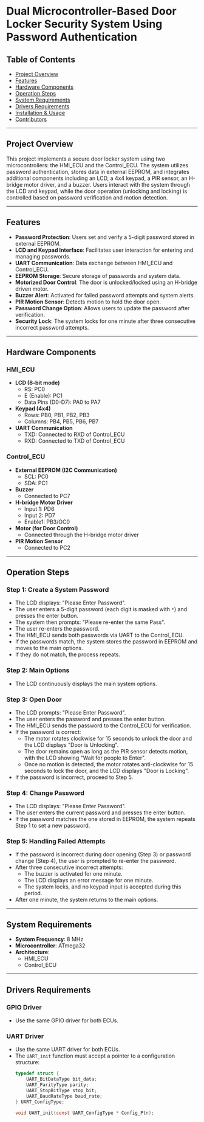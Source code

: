 # Dual Microcontroller-Based Door Locker Security System Using Password Authentication

## Table of Contents
- [Project Overview](#project-overview)
- [Features](#features)
- [Hardware Components](#hardware-components)
- [Operation Steps](#operation-steps)
- [System Requirements](#system-requirements)
- [Drivers Requirements](#drivers-requirements)
- [Installation & Usage](#installation--usage)
- [Contributors](#contributors)

---

## Project Overview
This project implements a secure door locker system using two microcontrollers: the HMI_ECU and the Control_ECU. The system utilizes password authentication, stores data in external EEPROM, and integrates additional components including an LCD, a 4x4 keypad, a PIR sensor, an H-bridge motor driver, and a buzzer. Users interact with the system through the LCD and keypad, while the door operation (unlocking and locking) is controlled based on password verification and motion detection.

---

## Features
- **Password Protection**: Users set and verify a 5-digit password stored in external EEPROM.
- **LCD and Keypad Interface**: Facilitates user interaction for entering and managing passwords.
- **UART Communication**: Data exchange between HMI_ECU and Control_ECU.
- **EEPROM Storage**: Secure storage of passwords and system data.
- **Motorized Door Control**: The door is unlocked/locked using an H-bridge driven motor.
- **Buzzer Alert**: Activated for failed password attempts and system alerts.
- **PIR Motion Sensor**: Detects motion to hold the door open.
- **Password Change Option**: Allows users to update the password after verification.
- **Security Lock**: The system locks for one minute after three consecutive incorrect password attempts.

---

## Hardware Components

### HMI_ECU
- **LCD (8-bit mode)**
  - RS: PC0
  - E (Enable): PC1
  - Data Pins (D0-D7): PA0 to PA7
- **Keypad (4x4)**
  - Rows: PB0, PB1, PB2, PB3
  - Columns: PB4, PB5, PB6, PB7
- **UART Communication**
  - TXD: Connected to RXD of Control_ECU
  - RXD: Connected to TXD of Control_ECU

### Control_ECU
- **External EEPROM (I2C Communication)**
  - SCL: PC0
  - SDA: PC1
- **Buzzer**
  - Connected to PC7
- **H-bridge Motor Driver**
  - Input 1: PD6
  - Input 2: PD7
  - Enable1: PB3/OC0
- **Motor (for Door Control)**
  - Connected through the H-bridge motor driver
- **PIR Motion Sensor**
  - Connected to PC2

---

## Operation Steps

### Step 1: Create a System Password
- The LCD displays: "Please Enter Password".
- The user enters a 5-digit password (each digit is masked with `*`) and presses the enter button.
- The system then prompts: "Please re-enter the same Pass".
- The user re-enters the password.
- The HMI_ECU sends both passwords via UART to the Control_ECU.
- If the passwords match, the system stores the password in EEPROM and moves to the main options.
- If they do not match, the process repeats.

### Step 2: Main Options
- The LCD continuously displays the main system options.

### Step 3: Open Door
- The LCD prompts: "Please Enter Password".
- The user enters the password and presses the enter button.
- The HMI_ECU sends the password to the Control_ECU for verification.
- If the password is correct:
  - The motor rotates clockwise for 15 seconds to unlock the door and the LCD displays "Door is Unlocking".
  - The door remains open as long as the PIR sensor detects motion, with the LCD showing "Wait for people to Enter".
  - Once no motion is detected, the motor rotates anti-clockwise for 15 seconds to lock the door, and the LCD displays "Door is Locking".
- If the password is incorrect, proceed to Step 5.

### Step 4: Change Password
- The LCD displays: "Please Enter Password".
- The user enters the current password and presses the enter button.
- If the password matches the one stored in EEPROM, the system repeats Step 1 to set a new password.

### Step 5: Handling Failed Attempts
- If the password is incorrect during door opening (Step 3) or password change (Step 4), the user is prompted to re-enter the password.
- After three consecutive incorrect attempts:
  - The buzzer is activated for one minute.
  - The LCD displays an error message for one minute.
  - The system locks, and no keypad input is accepted during this period.
- After one minute, the system returns to the main options.

---

## System Requirements
- **System Frequency**: 8 MHz
- **Microcontroller**: ATmega32
- **Architecture**:
  - HMI_ECU
  - Control_ECU

---

## Drivers Requirements

### GPIO Driver
- Use the same GPIO driver for both ECUs.

### UART Driver
- Use the same UART driver for both ECUs.
- The `UART_init` function must accept a pointer to a configuration structure:
  ```c
  typedef struct {
      UART_BitDataType bit_data;
      UART_ParityType parity;
      UART_StopBitType stop_bit;
      UART_BaudRateType baud_rate;
  } UART_ConfigType;

  void UART_init(const UART_ConfigType * Config_Ptr);
